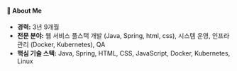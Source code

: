 #### **📍 About Me**
- **경력:** 3년 9개월  
- **전문 분야:** 웹 서비스 풀스택 개발 (Java, Spring, html, css), 시스템 운영, 인프라 관리 (Docker, Kubernetes), QA  
- **핵심 기술 스택:** Java, Spring, HTML, CSS, JavaScript, Docker, Kubernetes, Linux  
